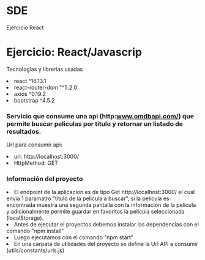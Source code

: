 # SDE
Ejercicio React

# Ejercicio: React/Javascrip

Tecnologias y librerias usadas
  <li>react ^16.13.1
  <li>react-router-dom "^5.2.0
  <li>axios ^0.19.2
  <li>bootstrap ^4.5.2


### Servicio que consume una api (http:www.omdbapi.com/) que permite buscar peliculas por titulo y retornar un listado de resultados.

Url para consumir api:
  <li>url: http://localhost:3000/
  <li>HttpMethod: GET
    
### Información del proyecto 

<li>El endpoint de la aplicacion es de tipo Get http://localhost:3000/ 
  el cual envia 1 paramatro "titulo de la pelicula a buscar", si la pelicula es encontrada muestra una segunda pantalla con la información de la pelicula y adicionalmente permite guardar en favoritos la pelicula seleccionada (localStorage).
<li>Antes de ejecutar el proyectos debemos instalar las dependencias con el comando "npm install"
<li>Luego ejecutamos con el comando "npm start"
<li>En una carpata de utilidades del proyecto se define la Url API a consumir (utils/constants/urls.js)   



